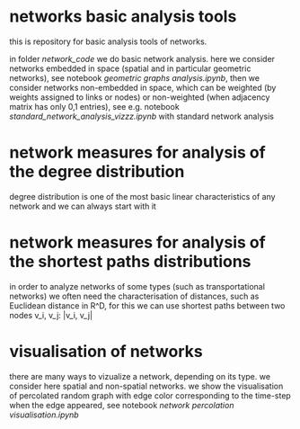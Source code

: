 
# networks basic analysis tools 
this is repository for basic analysis tools of networks. 

in folder *network_code* we do basic network analysis.
here we consider networks embedded in space (spatial and in particular geometric networks),  see notebook *geometric graphs analysis.ipynb*,
then we consider networks non-embedded in space, which can be weighted (by weights assigned to links or nodes) 
or non-weighted (when adjacency matrix has only 0,1 entries), see e.g. notebook *standard_network_analysis_vizzz.ipynb* with standard network analysis

# network measures for analysis of the degree distribution 
degree distribution is one of the most basic linear characteristics of any network and we can always start with it

# network measures for analysis of the shortest paths distributions 
in order to analyze networks of some types (such as transportational networks) we often need 
the characterisation of distances, such as Euclidean distance in R^D, for this we can use shortest paths between two nodes 
v_i, v_j: |v_i, v_j|


# visualisation of networks  
there are many ways to vizualize a network, depending on its type. we consider here spatial and non-spatial networks.
we show the visualisation of percolated random graph 
with edge color corresponding to the time-step when the edge appeared, see notebook *network percolation visualisation.ipynb*
